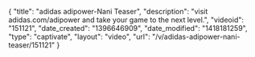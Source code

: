 {
    "title": "adidas adipower-Nani Teaser",
    "description": "visit adidas.com\/adipower and take your game to the next level.",
    "videoid": "151121",
    "date_created": "1396646909",
    "date_modified": "1418181259",
    "type": "captivate",
    "layout": "video",
    "url": "\/v\/adidas-adipower-nani-teaser\/151121"
}